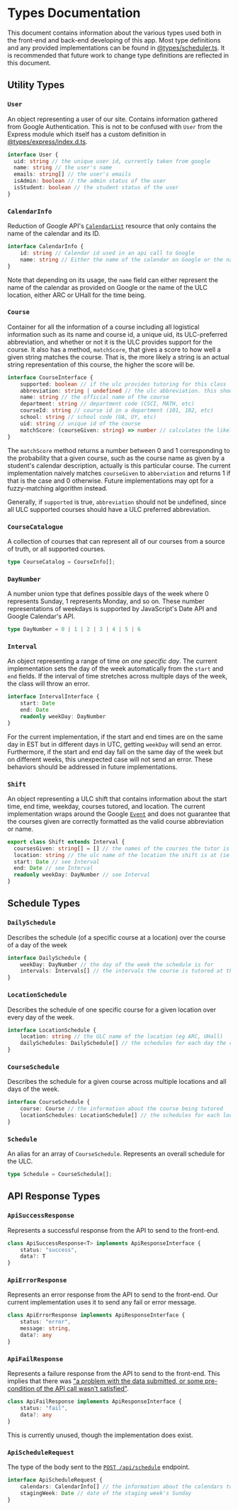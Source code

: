 # Types Documentation

This document contains information about the various types used both in the front-end and back-end developing of this app. Most type definitions and any provided implementations can be found in [@types/scheduler.ts](../%40types/scheduler.ts). It is recommended that future work to change type definitions are reflected in this document.

## Utility Types

### `User`

An object representing a user of our site. Contains information gathered from Google Authentication. This is not to be confused with `User` from the Express module which itself has a custom definition in [@types/express/index.d.ts](../%40types/express/index.d.ts).

```typescript
interface User {
  uid: string // the unique user id, currently taken from google
  name: string // the user's name
  emails: string[] // the user's emails
  isAdmin: boolean // the admin status of the user
  isStudent: boolean // the student status of the user
}
```

### `CalendarInfo`

Reduction of Google API's [`CalendarList`](https://developers.google.com/calendar/api/v3/reference/calendarList) resource that only contains the name of the calendar and its ID.

```typescript
interface CalendarInfo {
    id: string // Calendar id used in an api call to Google
    name: string // Either the name of the calendar on Google or the name of the ULC location
}
```

Note that depending on its usage, the `name` field can either represent the name of the calendar as provided on Google or the name of the ULC location, either ARC or UHall for the time being.

### `Course`

Container for all the information of a course including all logistical information such as its name and course id, a unique uid, its ULC-preferred abbreviation, and whether or not it is the ULC provides support for the course. It also has a method, `matchScore`, that gives a score to how well a given string matches the course. That is, the more likely a string is an actual string representation of this course, the higher the score will be.

```typescript
interface CourseInterface {
    supported: boolean // if the ulc provides tutoring for this class
    abbreviation: string | undefined // the ulc abbreviation. this should exist if the course is supported
    name: string // the official name of the course
    department: string // department code (CSCI, MATH, etc)
    courseId: string // course id in a department (101, 102, etc)
    school: string // school code (UA, UY, etc)
    uid: string // unique id of the course
    matchScore: (courseGiven: string) => number // calculates the likelihood a course given is this course
}
```

The `matchScore` method returns a number between 0 and 1 corresponding to the probability that a given course, such as the course name as given by a student's calendar description, actually is this particular course. The current implementation naively matches `courseGiven` to `abberviation` and returns 1 if that is the case and 0 otherwise. Future implementations may opt for a fuzzy-matching algorithm instead.

Generally, if `supported` is true, `abbreviation` should not be undefined, since all ULC supported courses should have a ULC preferred abbreviation.

### `CourseCatalogue`

A collection of courses that can represent all of our courses from a source of truth, or all supported courses.

```typescript
type CourseCatalog = CourseInfo[];
```

### `DayNumber`

A number union type that defines possible days of the week where 0 represents Sunday, 1 represents Monday, and so on. These number representations of weekdays is supported by JavaScript's Date API and Google Calendar's API.

```typescript
type DayNumber = 0 | 1 | 2 | 3 | 4 | 5 | 6
```

### `Interval`

An object representing a range of time _on one specific day_. The current implementation sets the day of the week automatically from the `start` and `end` fields. If the interval of time stretches across multiple days of the week, the class will throw an error.

```typescript
interface IntervalInterface {
    start: Date
    end: Date
    readonly weekDay: DayNumber
}
```

For the current implementation, if the start and end times are on the same day in EST but in different days in UTC, getting `weekDay` will send an error. Furthermore, if the start and end day fall on the same day of the week but on different weeks, this unexpected case will not send an error. These behaviors should be addressed in future implementations.

### `Shift`

An object representing a ULC shift that contains information about the start time, end time, weekday, courses tutored, and location. The current implementation wraps around the Google [`Event`](https://developers.google.com/calendar/api/v3/reference/events) and does not guarantee that the courses given are correctly formatted as the valid course abbreviation or name.

```typescript
export class Shift extends Interval {
  coursesGiven: string[] = [] // the names of the courses the tutor is available to tutor
  location: string // the ulc name of the location the shift is at (ie UHall, ARC)
  start: Date // see Interval
  end: Date // see Interval
  readonly weekDay: DayNumber // see Interval
}
```

## Schedule Types

### `DailySchedule`

Describes the schedule (of a specific course at a location) over the course of a day of the week

```typescript
interface DailySchedule {
    weekDay: DayNumber // the day of the week the schedule is for
    intervals: Intervals[] // the intervals the course is tutored at this location on this day
}
```

### `LocationSchedule`

Describes the schedule of one specific course for a given location over every day of the week.

```typescript
interface LocationSchedule {
    location: string // the ULC name of the location (eg ARC, UHall)
    dailySchedules: DailySchedule[] // the schedules for each day the course is tutored at this lcoation
}
```

### `CourseSchedule`

Describes the schedule for a given course across multiple locations and all days of the week.

```typescript
interface CourseSchedule {
    course: Course // the information about the course being tutored
    locationSchedules: LocationSchedule[] // the schedules for each location for this course
}
```

### `Schedule`

An alias for an array of `CourseSchedule`. Represents an overall schedule for the ULC.

```typescript
type Schedule = CourseSchedule[];
```

## API Response Types

### `ApiSuccessResponse`

Represents a successful response from the API to send to the front-end.

```typescript
class ApiSuccessResponse<T> implements ApiResponseInterface {
    status: "success",
    data?: T
}
```

### `ApiErrorResponse`

Represents an error response from the API to send to the front-end. Our current implementation uses it to send any fail or error message.

```typescript
class ApiErrorResponse implements ApiResponseInterface {
    status: "error",
    message: string,
    data?: any
}
```

### `ApiFailResponse`

Represents a failure response from the API to send to the front-end. This implies that there was ["a problem with the data submitted, or some pre-condition of the API call wasn't satisfied"](https://github.com/omniti-labs/jsend#so-how-does-it-work).

```typescript
class ApiFailResponse implements ApiResponseInterface {
    status: "fail",
    data?: any
}
```

This is currently unused, though the implementation does exist.

### `ApiScheduleRequest`

The type of the body sent to the [`POST /api/schedule`](./api.md#get-apischedule) endpoint.

```typescript
interface ApiScheduleRequest {
    calendars: CalendarInfo[] // the information about the calendars to base the schedule on
    stagingWeek: Date // date of the staging week's Sunday
}
```
